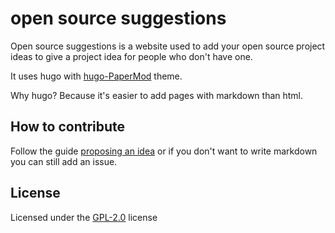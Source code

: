 # open source suggestions

Open source suggestions is a website used to add your open source project ideas to give a project idea for people who don't have one.

It uses hugo with [hugo-PaperMod](https://github.com/adityatelange/hugo-PaperMod.git) theme.

Why hugo? Because it's easier to add pages with markdown than html.

## How to contribute

Follow the guide [proposing an idea](https://opensourceideas.github.io/ideas/proposing/) or if you don't want to write markdown you can still add an issue.

## License

Licensed under the [GPL-2.0](LICENSE) license
